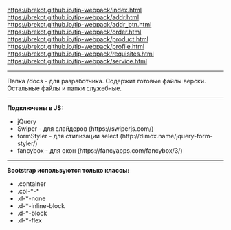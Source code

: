 https://brekot.github.io/tip-webpack/index.html<br>
https://brekot.github.io/tip-webpack/addr.html<br>
https://brekot.github.io/tip-webpack/addr_btn.html<br>
https://brekot.github.io/tip-webpack/order.html<br>
https://brekot.github.io/tip-webpack/product.html<br>
https://brekot.github.io/tip-webpack/profile.html<br>
https://brekot.github.io/tip-webpack/requisites.html<br>
https://brekot.github.io/tip-webpack/service.html<br>

<hr>

Папка /docs - для разработчика. Содержит готовые файлы верски. Остальные файлы и папки служебные.

<hr>

<b>Подключены в JS:</b><br>
<ul>
    <li>jQuery</li>
    <li>Swiper - для слайдеров (https://swiperjs.com/)</li>
    <li>formStyler - для стилизации select (http://dimox.name/jquery-form-styler/)</li>
    <li>fancybox - для окон (https://fancyapps.com/fancybox/3/)</li>
</ul>

<hr>

<b>Bootstrap используются только классы:</b><br>
<ul>
    <li>.container</li>
    <li>.col-*-*</li>
    <li>.d-*-none</li>
    <li>.d-*-inline-block</li>
    <li>.d-*-block</li>
    <li>.d-*-flex</li>
</ul>